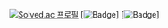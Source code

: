 [![Solved.ac
프로필](http://mazassumnida.wtf/api/v2/generate_badge?boj=shjohw12)](https://solved.ac/shjohw12)
[![Badge](https://cp-logo.vercel.app/codeforces/shjohw12)]
[![Badge](https://cp-logo.vercel.app/atcoder/shjohw12)]
